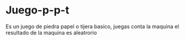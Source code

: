 # Juego-p-p-t

Es un juego de piedra papel o tijera basico, juegas conta la maquina el resultado de la maquina es aleatrorio 

